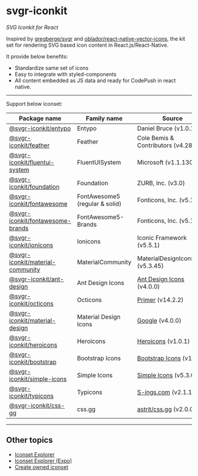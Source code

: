 # svgr-iconkit
_SVG Iconkit for React_


Inspired by [gregberge/svgr](https://github.com/gregberge/svgr) and [oblador/react-native-vector-icons](https://github.com/oblador/react-native-vector-icons), the kit set for rendering SVG based icon content in React.js/React-Native.

It provide below benefits:
- Standardize same set of icons
- Easy to integrate with styled-components
- All content embedded as JS data and ready for CodePush in react native.


---

Support below iconset:


| Package name | Family name | Source | 
| --- | --- | --- | 
| [@svgr-iconkit/entypo](https://www.npmjs.com/package/@svgr-iconkit/entypo) | Entypo | Daniel Bruce (v1.0.1) |
| [@svgr-iconkit/feather](https://www.npmjs.com/package/@svgr-iconkit/feather) | Feather | Cole Bemis & Contributors (v4.28.0) |
| [@svgr-iconkit/fluentui-system](https://www.npmjs.com/package/@svgr-iconkit/fluentui-system) | FluentUISystem | Microsoft (v1.1.130) |
| [@svgr-iconkit/foundation](https://www.npmjs.com/package/@svgr-iconkit/foundation) | Foundation | ZURB, Inc. (v3.0) |
| [@svgr-iconkit/fontawesome](https://www.npmjs.com/package/@svgr-iconkit/fontawesome) | FontAwesome5 (regular & solid) | Fonticons, Inc. (v5.13.0) |
| [@svgr-iconkit/fontawesome-brands](https://www.npmjs.com/package/@svgr-iconkit/fontawesome-brands) | FontAwesome5-Brands | Fonticons, Inc. (v5.13.0) |
| [@svgr-iconkit/ionicons](https://www.npmjs.com/package/@svgr-iconkit/ionicons) | Ionicons | Iconic Framework (v5.5.1) |
| [@svgr-iconkit/material-community](https://www.npmjs.com/package/@svgr-iconkit/material-community) | MaterialCommunity | MaterialDesignIcons.com (v5.3.45) |
| [@svgr-iconkit/ant-design](https://www.npmjs.com/package/@svgr-iconkit/ant-design) | Ant Design Icons | [Ant Design Icons](https://github.com/ant-design/ant-design-icons) (v4.0.0) |
| [@svgr-iconkit/octicons](https://www.npmjs.com/package/@svgr-iconkit/octicons) | Octicons | [Primer](https://github.com/primer/octicons) (v14.2.2) |
| [@svgr-iconkit/material-design](https://www.npmjs.com/package/@svgr-iconkit/material-design) | Material Design Icons | [Google](https://github.com/google/material-design-icons) (v4.0.0) |
| [@svgr-iconkit/heroicons](https://www.npmjs.com/package/@svgr-iconkit/heroicons) | Heroicons | [Heroicons](https://github.com/tailwindlabs/heroicons/) (v1.0.1) |
| [@svgr-iconkit/bootstrap](https://www.npmjs.com/package/@svgr-iconkit/bootstrap) | Bootstrap Icons | [Bootstrap Icons](https://github.com/twbs/icons) (v1.5.0) |
| [@svgr-iconkit/simple-icons](https://www.npmjs.com/package/@svgr-iconkit/simple-icons) | Simple Icons | [Simple Icons](https://github.com/simple-icons/simple-icons) (v5.3.0) |
| [@svgr-iconkit/typicons](https://www.npmjs.com/package/@svgr-iconkit/typicons) | Typicons | [S-ings.com](https://www.s-ings.com/typicons/) (v2.1.1) |
| [@svgr-iconkit/css-gg](https://www.npmjs.com/package/@svgr-iconkit/css-gg) | css.gg | [astrit/css.gg](https://github.com/astrit/css.gg) (v2.0.0) |

---
## Other topics

- [Iconset Explorer](/explorer)
- [Iconset Explorer (Expo)](https://expo.io/@lemankk/svgr-iconkit-expo-explorer)
- [Create owned iconset](/CreateOwnedIconset.md)
